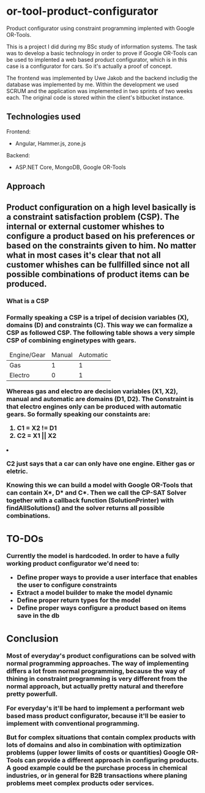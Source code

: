 # or-tool-product-configurator
Product configurator using constraint programming implented with Google OR-Tools.

This is a project I did during my BSc study of information systems. The task was to develop a basic technology in order to prove if Google OR-Tools can be used to implented a web based product configurator, which is in this case is a configurator for cars. So it's actually a proof of concept.

The frontend was implemented by Uwe Jakob and the backend includig the database was implemented by me. Within the development we used SCRUM and the application was implemented in two sprints of two weeks each. The original code is stored within the client's bitbucket instance.  

<h2>Technologies used</h2>

Frontend:
<ul>
<li>Angular, Hammer.js, zone.js</li>
</ul>
Backend:
<ul>
<li>ASP.NET Core, MongoDB, Google OR-Tools</li>
</ul>

<h2>Approach<h2>

Product configuration on a high level basically is a constraint satisfaction problem (CSP). The internal or external customer whishes to configure a product based on his preferences or based on the constraints given to him. No matter what in most cases it's clear that not all customer whishes can be fullfilled since not all possible combinations of product items can be produced.

<h3>What is a CSP<h3>
Formally speaking a CSP is a tripel of decision variables (X), domains (D) and constraints (C). This way we can formalize a CSP as followed CSP<X,D,C>. The following table shows a very simple CSP of combining enginetypes with gears.
  
<table>
  <thead>
    <tr>
      <td>Engine/Gear</td>
      <td>Manual</td>
      <td>Automatic</td>
    </tr>
  </thead>
  <tbody>
  <tr>
      <td>Gas</td>
      <td>1</td>
      <td>1</td>
    </tr>
     <tr>
      <td>Electro</td>
      <td>0</td>
      <td>1</td>
    </tr>
  </tobody>
</table>

Whereas gas and electro are decision variables (X1, X2), manual and automatic are domains (D1, D2). The Constraint is that electro engines only can be produced with automatic gears. So formally speaking our constaints are:

<ol>
<li>C1 = X2 != D1</li>
  <li>C2 = X1 || X2</li>
</ol>
<li></li>

C2 just says that a car can only have one engine. Either gas or eletric. 

Knowing this we can build a model with Google OR-Tools that can contain X*, D* and C*. Then we call the CP-SAT Solver together with a callback function (SolutionPrinter) with findAllSolutions() and the solver returns all possible combinations. 

<h2>TO-DOs</h2>

Currently the model is hardcoded. In order to have a fully working product configurator we'd need to:

<ul>
  <li>Define proper ways to provide a user interface that enables the user to configure constraints </li>
  <li>Extract a model builder to make the model dynamic</li>
  <li>Define proper return types for the model</li>
  <li>Define proper ways configure a product based on items save in the db</li>
</ul>

<h2>Conclusion</h2>

Most of everyday's product configurations can be solved with normal programming approaches. The way of implementing differs a lot from normal programming, because the way of thining in constraint programming is very different from the normal approach, but actually pretty natural and therefore pretty powerfull. 

For everyday's it'll be hard to implement a performant web based mass product configurator, because it'll be easier to implement with conventional programming.

But for complex situations that contain complex products with lots of domains and also in combination with optimization problems (upper lower limits of costs or quantities) Google OR-Tools can provide a different approach in configuring products. A good example could be the purchase process in chemical industries, or in general for B2B transactions where planing problems meet complex products oder services.
